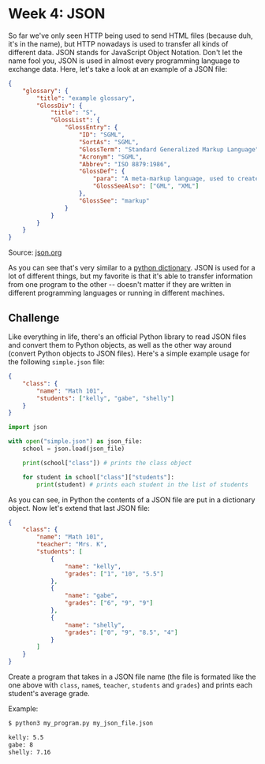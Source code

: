 # Week 4: JSON

So far we've only seen HTTP being used to send HTML files (because duh, it's in the name), but HTTP nowadays is used to transfer all kinds of different data. JSON stands for JavaScript Object Notation. Don't let the name fool you, JSON is used in almost every programming language to exchange data. Here, let's take a look at an example of a JSON file:

```json
{
    "glossary": {
        "title": "example glossary",
        "GlossDiv": {
            "title": "S",
            "GlossList": {
                "GlossEntry": {
                    "ID": "SGML",
                    "SortAs": "SGML",
                    "GlossTerm": "Standard Generalized Markup Language",
                    "Acronym": "SGML",
                    "Abbrev": "ISO 8879:1986",
                    "GlossDef": {
                        "para": "A meta-markup language, used to create markup languages such as DocBook.",
                        "GlossSeeAlso": ["GML", "XML"]
                    },
                    "GlossSee": "markup"
                }
            }
        }
    }
}
```
Source: [json.org](https://json.org/example.html)

As you can see that's very similar to a [python dictionary](https://realpython.com/python-dicts/). JSON is used for a lot of different things, but my favorite is that it's able to transfer information from one program to the other -- doesn't matter if they are written in different programming languages or running in different machines.

## Challenge

Like everything in life, there's an official Python library to read JSON files and convert them to Python objects, as well as the other way around (convert Python objects to JSON files). Here's a simple example usage for the following `simple.json` file:

```json
{
    "class": {
        "name": "Math 101",
        "students": ["kelly", "gabe", "shelly"]
    }
}

```

```python
import json

with open("simple.json") as json_file:
    school = json.load(json_file)

    print(school["class"]) # prints the class object

    for student in school["class"]["students"]:
        print(student) # prints each student in the list of students

```

As you can see, in Python the contents of a JSON file are put in a dictionary object. Now let's extend that last JSON file:

```json
{
    "class": {
        "name": "Math 101",
        "teacher": "Mrs. K",
        "students": [
            {
                "name": "kelly",
                "grades": ["1", "10", "5.5"]
            },
            {
                "name": "gabe",
                "grades": ["6", "9", "9"]
            },
            {
                "name": "shelly",
                "grades": ["0", "9", "8.5", "4"]
            }
        ]
    }
}
```

Create a program that takes in a JSON file name (the file is formated like the one above with `class`, `name`s, `teacher`, `students` and `grades`) and prints each student's average grade.

Example:

```bash
$ python3 my_program.py my_json_file.json

kelly: 5.5
gabe: 8
shelly: 7.16
```
